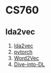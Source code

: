 # CS760
## lda2vec
1. [lda2vec](https://github.com/cemoody/lda2vec)  
2. [pytorch](https://github.com/ShusenTang/Dive-into-DL-PyTorch)  
3. [Word2Vec](https://www.zybuluo.com/Dounm/note/591752)  
4. [Dive-into-DL](https://github.com/d2l-ai/d2l-zh)
